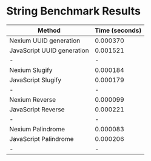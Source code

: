 # String Benchmark Results

| Method                     | Time (seconds) |
| -------------------------- | -------------- |
| Nexium UUID generation     | 0.000370       |
| JavaScript UUID generation | 0.001521       |
| -                          | -              |
| Nexium Slugify             | 0.000184       |
| JavaScript Slugify         | 0.000179       |
| -                          | -              |
| Nexium Reverse             | 0.000099       |
| JavaScript Reverse         | 0.000221       |
| -                          | -              |
| Nexium Palindrome          | 0.000083       |
| JavaScript Palindrome      | 0.000206       |
| -                          | -              |
